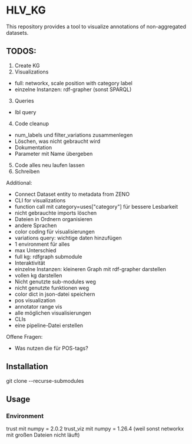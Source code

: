 # HLV_KG
This repository provides a tool to visualize annotations of non-aggregated datasets.

## TODOS:
1. Create KG
2. Visualizations
- full: networkx, scale position with category label 
- einzelne Instanzen: rdf-grapher (sonst SPARQL)
3. Queries
- lbl query
4. Code cleanup
- num_labels und filter_variations zusammenlegen
- Löschen, was nicht gebraucht wird
- Dokumentation
- Parameter mit Name übergeben
5. Code alles neu laufen lassen
5. Schreiben

Additional:
- Connect Dataset entity to metadata from ZENO
- CLI for visualizations
- function call mit category=uses["category"] für bessere Lesbarkeit
- nicht gebrauchte imports löschen
- Dateien in Ordnern organisieren
- andere Sprachen
- color coding für visualisierungen
- variations query: wichtige daten hinzufügen
- 1 environment für alles
- max Unterschied
- full kg: rdfgraph submodule
- Interaktivität
- einzelne Instanzen: kleineren Graph mit rdf-grapher darstellen
- vollen kg darstellen
- Nicht genutzte sub-modules weg
- nicht genutzte funktionen weg
- color dict in json-datei speichern
- pos visualization
- annotator range vis
- alle möglichen visualisierungen
- CLIs
- eine pipeline-Datei erstellen

Offene Fragen:
- Was nutzen die für POS-tags?

## Installation
git clone --recurse-submodules

## Usage
### Environment
trust mit numpy = 2.0.2
trust_viz mit numpy = 1.26.4 (weil sonst networkx mit großen Dateien nicht läuft)
